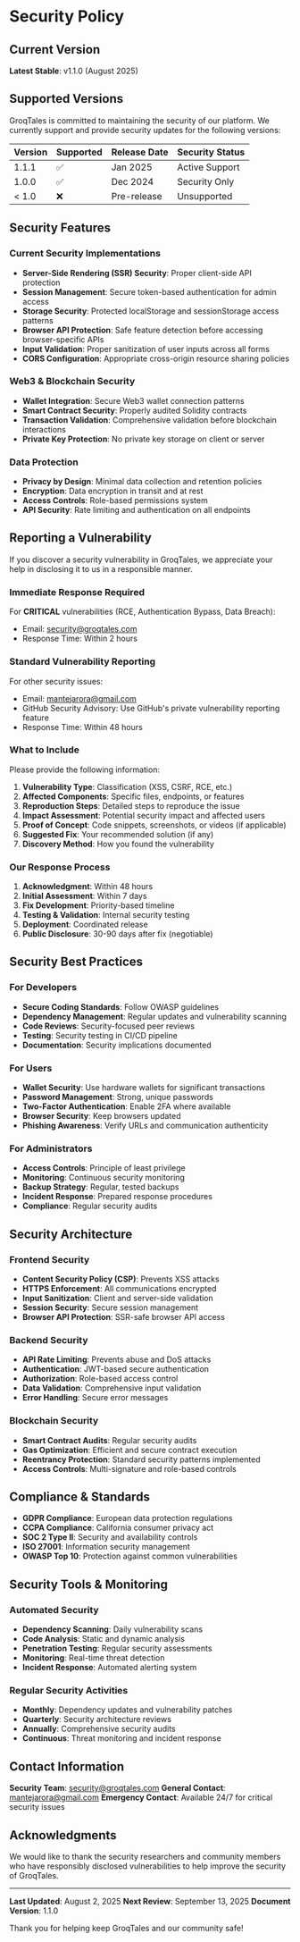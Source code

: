 # Security Policy

## Current Version

**Latest Stable**: v1.1.0 (August 2025)

## Supported Versions

GroqTales is committed to maintaining the security of our platform. We currently support and provide
security updates for the following versions:

| Version | Supported          | Release Date | Security Status |
| ------- | ------------------ | ------------ | --------------- |
| 1.1.1   | :white_check_mark: | Jan 2025     | Active Support  |
| 1.0.0   | :white_check_mark: | Dec 2024     | Security Only   |
| < 1.0   | :x:                | Pre-release  | Unsupported     |

## Security Features

### Current Security Implementations

- **Server-Side Rendering (SSR) Security**: Proper client-side API protection
- **Session Management**: Secure token-based authentication for admin access
- **Storage Security**: Protected localStorage and sessionStorage access patterns
- **Browser API Protection**: Safe feature detection before accessing browser-specific APIs
- **Input Validation**: Proper sanitization of user inputs across all forms
- **CORS Configuration**: Appropriate cross-origin resource sharing policies

### Web3 & Blockchain Security

- **Wallet Integration**: Secure Web3 wallet connection patterns
- **Smart Contract Security**: Properly audited Solidity contracts
- **Transaction Validation**: Comprehensive validation before blockchain interactions
- **Private Key Protection**: No private key storage on client or server

### Data Protection

- **Privacy by Design**: Minimal data collection and retention policies
- **Encryption**: Data encryption in transit and at rest
- **Access Controls**: Role-based permissions system
- **API Security**: Rate limiting and authentication on all endpoints

## Reporting a Vulnerability

If you discover a security vulnerability in GroqTales, we appreciate your help in disclosing it to
us in a responsible manner.

### Immediate Response Required

For **CRITICAL** vulnerabilities (RCE, Authentication Bypass, Data Breach):

- Email: [security@groqtales.com](mailto:security@groqtales.com)
- Response Time: Within 2 hours

### Standard Vulnerability Reporting

For other security issues:

- Email: [mantejarora@gmail.com](mailto:mantejarora@gmail.com)
- GitHub Security Advisory: Use GitHub's private vulnerability reporting feature
- Response Time: Within 48 hours

### What to Include

Please provide the following information:

1. **Vulnerability Type**: Classification (XSS, CSRF, RCE, etc.)
2. **Affected Components**: Specific files, endpoints, or features
3. **Reproduction Steps**: Detailed steps to reproduce the issue
4. **Impact Assessment**: Potential security impact and affected users
5. **Proof of Concept**: Code snippets, screenshots, or videos (if applicable)
6. **Suggested Fix**: Your recommended solution (if any)
7. **Discovery Method**: How you found the vulnerability

### Our Response Process

1. **Acknowledgment**: Within 48 hours
2. **Initial Assessment**: Within 7 days
3. **Fix Development**: Priority-based timeline
4. **Testing & Validation**: Internal security testing
5. **Deployment**: Coordinated release
6. **Public Disclosure**: 30-90 days after fix (negotiable)

## Security Best Practices

### For Developers

- **Secure Coding Standards**: Follow OWASP guidelines
- **Dependency Management**: Regular updates and vulnerability scanning
- **Code Reviews**: Security-focused peer reviews
- **Testing**: Security testing in CI/CD pipeline
- **Documentation**: Security implications documented

### For Users

- **Wallet Security**: Use hardware wallets for significant transactions
- **Password Management**: Strong, unique passwords
- **Two-Factor Authentication**: Enable 2FA where available
- **Browser Security**: Keep browsers updated
- **Phishing Awareness**: Verify URLs and communication authenticity

### For Administrators

- **Access Controls**: Principle of least privilege
- **Monitoring**: Continuous security monitoring
- **Backup Strategy**: Regular, tested backups
- **Incident Response**: Prepared response procedures
- **Compliance**: Regular security audits

## Security Architecture

### Frontend Security

- **Content Security Policy (CSP)**: Prevents XSS attacks
- **HTTPS Enforcement**: All communications encrypted
- **Input Sanitization**: Client and server-side validation
- **Session Security**: Secure session management
- **Browser API Protection**: SSR-safe browser API access

### Backend Security

- **API Rate Limiting**: Prevents abuse and DoS attacks
- **Authentication**: JWT-based secure authentication
- **Authorization**: Role-based access control
- **Data Validation**: Comprehensive input validation
- **Error Handling**: Secure error messages

### Blockchain Security

- **Smart Contract Audits**: Regular security audits
- **Gas Optimization**: Efficient and secure contract execution
- **Reentrancy Protection**: Standard security patterns implemented
- **Access Controls**: Multi-signature and role-based controls

## Compliance & Standards

- **GDPR Compliance**: European data protection regulations
- **CCPA Compliance**: California consumer privacy act
- **SOC 2 Type II**: Security and availability controls
- **ISO 27001**: Information security management
- **OWASP Top 10**: Protection against common vulnerabilities

## Security Tools & Monitoring

### Automated Security

- **Dependency Scanning**: Daily vulnerability scans
- **Code Analysis**: Static and dynamic analysis
- **Penetration Testing**: Regular security assessments
- **Monitoring**: Real-time threat detection
- **Incident Response**: Automated alerting system

### Regular Security Activities

- **Monthly**: Dependency updates and vulnerability patches
- **Quarterly**: Security architecture reviews
- **Annually**: Comprehensive security audits
- **Continuous**: Threat monitoring and incident response

## Contact Information

**Security Team**: [security@groqtales.com](mailto:security@groqtales.com) **General Contact**:
[mantejarora@gmail.com](mailto:mantejarora@gmail.com) **Emergency Contact**: Available 24/7 for
critical security issues

## Acknowledgments

We would like to thank the security researchers and community members who have responsibly disclosed
vulnerabilities to help improve the security of GroqTales.

---

**Last Updated**: August 2, 2025 **Next Review**: September 13, 2025 **Document Version**: 1.1.0

Thank you for helping keep GroqTales and our community safe!

